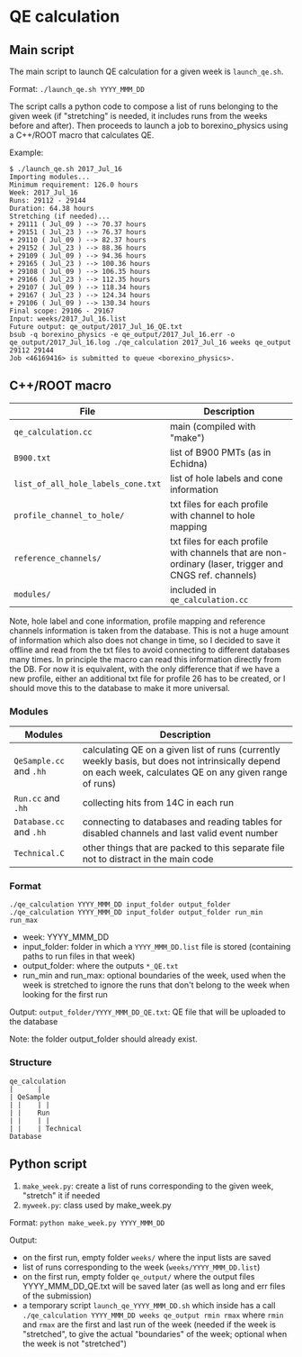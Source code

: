 # QE calculation

## Main script

The main script to launch QE calculation for a given week is ```launch_qe.sh```.

Format: ```./launch_qe.sh YYYY_MMM_DD```

The script calls a python code to compose a list of runs belonging to the given week (if "stretching" is needed, it includes runs from the weeks before and after). Then proceeds to launch a job to borexino_physics using a C++/ROOT macro that calculates QE.

Example:

```
$ ./launch_qe.sh 2017_Jul_16
Importing modules...
Minimum requirement: 126.0 hours
Week: 2017_Jul_16
Runs: 29112 - 29144
Duration: 64.38 hours
Stretching (if needed)...
+ 29111 ( Jul_09 ) --> 70.37 hours
+ 29151 ( Jul_23 ) --> 76.37 hours
+ 29110 ( Jul_09 ) --> 82.37 hours
+ 29152 ( Jul_23 ) --> 88.36 hours
+ 29109 ( Jul_09 ) --> 94.36 hours
+ 29165 ( Jul_23 ) --> 100.36 hours
+ 29108 ( Jul_09 ) --> 106.35 hours
+ 29166 ( Jul_23 ) --> 112.35 hours
+ 29107 ( Jul_09 ) --> 118.34 hours
+ 29167 ( Jul_23 ) --> 124.34 hours
+ 29106 ( Jul_09 ) --> 130.34 hours
Final scope: 29106 - 29167
Input: weeks/2017_Jul_16.list
Future output: qe_output/2017_Jul_16_QE.txt
bsub -q borexino_physics -e qe_output/2017_Jul_16.err -o qe_output/2017_Jul_16.log ./qe_calculation 2017_Jul_16 weeks qe_output 29112 29144
Job <46169416> is submitted to queue <borexino_physics>.
```


## C++/ROOT macro

File  | Description
------------- | -------------
```qe_calculation.cc``` | main (compiled with "make")
```B900.txt``` | list of B900 PMTs (as in Echidna)
```list_of_all_hole_labels_cone.txt``` | list of hole labels and cone information
```profile_channel_to_hole/``` | txt files for each profile with channel to hole mapping
```reference_channels/``` | txt files for each profile with channels that are non-ordinary (laser, trigger and CNGS ref. channels)
```modules/``` | included in ```qe_calculation.cc```

Note, hole label and cone information, profile mapping and reference channels information is taken from the database. This is not a huge amount of information which also does not change in time, so I decided to save it offline and read from the txt files to avoid connecting to different databases many times. In principle the macro can read this information directly from the DB. For now it is equivalent, with the only difference that if we have a new profile, either an additional txt file for profile 26 has to be created, or I should move this to the database to make it more universal.

### Modules

Modules  | Description
----------------------- | ----------------
```QeSample.cc``` and ```.hh``` | calculating QE on a given list of runs (currently weekly basis, but does not intrinsically depend on each week, calculates QE on any given range of runs)
```Run.cc``` and ```.hh``` | collecting hits from 14C in each run
```Database.cc``` and ```.hh``` | connecting to databases and reading tables for disabled channels and last valid event number
```Technical.C``` | other things that are packed to this separate file not to distract in the main code

### Format
```
./qe_calculation YYYY_MMM_DD input_folder output_folder
./qe_calculation YYYY_MMM_DD input_folder output_folder run_min run_max
```

- week: YYYY_MMM_DD
- input_folder: folder in which a ```YYYY_MMM_DD.list``` file is stored (containing paths to run files in that week)
- output_folder: where the outputs ```*_QE.txt```
- run_min and run_max: optional boundaries of the week, used when the week is stretched to ignore the runs that don't belong to the week when looking for the first run

Output: ```output_folder/YYYY_MMM_DD_QE.txt```: QE file that will be uploaded to the database

Note: the folder output_folder should already exist.


### Structure

```
qe_calculation
|      |   
| QeSample 
| |    | | 
| |    Run 
| |    | |
| |    | Technical
Database
```

## Python script

1. ```make_week.py```: create a list of runs corresponding to the given week, "stretch" it if needed
2. ```myweek.py```: class used by make_week.py

Format:
``` python make_week.py YYYY_MMM_DD ```	

Output:
* on the first run, empty folder ```weeks/``` where the input lists are saved
* list of runs corresponding to the week (```weeks/YYYY_MMM_DD.list```)
* on the first run, empty folder ```qe_output/``` where the output files YYYY_MMM_DD_QE.txt will be saved later (as well as long and err files of the submission)
* a temporary script ```launch_qe_YYYY_MMM_DD.sh``` which inside has a call ```./qe_calculation YYYY_MMM_DD weeks qe_output rmin rmax``` where ```rmin``` and ```rmax``` are the first and last run of the week (needed if the week is "stretched", to give the actual "boundaries" of the week; optional when the week is not "stretched")
